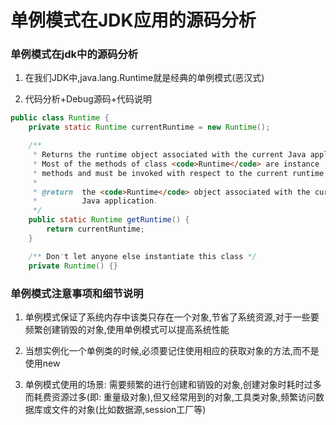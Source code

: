 
# 单例模式在JDK应用的源码分析

### 单例模式在jdk中的源码分析

1. 在我们JDK中,java.lang.Runtime就是经典的单例模式(恶汉式)

2. 代码分析+Debug源码+代码说明

```java
public class Runtime {
    private static Runtime currentRuntime = new Runtime();

    /**
     * Returns the runtime object associated with the current Java application.
     * Most of the methods of class <code>Runtime</code> are instance
     * methods and must be invoked with respect to the current runtime object.
     *
     * @return  the <code>Runtime</code> object associated with the current
     *          Java application.
     */
    public static Runtime getRuntime() {
        return currentRuntime;
    }

    /** Don't let anyone else instantiate this class */
    private Runtime() {}
```


### 单例模式注意事项和细节说明

1. 单例模式保证了系统内存中该类只存在一个对象,节省了系统资源,对于一些要频繁创建销毁的对象,使用单例模式可以提高系统性能

2. 当想实例化一个单例类的时候,必须要记住使用相应的获取对象的方法,而不是使用new

3. 单例模式使用的场景: 需要频繁的进行创建和销毁的对象,创建对象时耗时过多而耗费资源过多(即: 重量级对象),但又经常用到的对象,工具类对象,频繁访问数据库或文件的对象(比如数据源,session工厂等)
 
 


